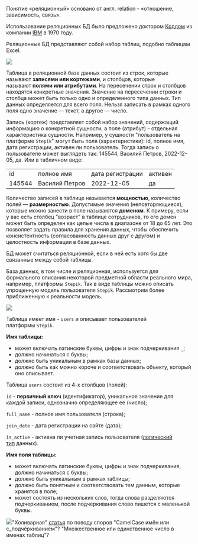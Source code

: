 Понятие «реляционный» основано от англ. relation - «отношение, зависимость, связь».

Использование реляционных БД было предложено доктором [Коддом](https://ru.wikipedia.org/wiki/%D0%9A%D0%BE%D0%B4%D0%B4,_%D0%AD%D0%B4%D0%B3%D0%B0%D1%80 "Кодд, Эдгар") из компании [IBM](https://ru.wikipedia.org/wiki/IBM "IBM") в 1970 году.

Реляционные БД представляют собой набор таблиц, подобно таблицам Excel.

![](https://ucarecdn.com/8b0b0024-7257-4266-bd6a-71ecaf7d4fa0/)

Таблица в реляционной базе данных состоит из строк, которые называют **записями или кортежами**, и столбцов, которые называют **полями или атрибутами**. На пересечении строк и столбцов находятся конкретные значения. Значение на пересечении строки и столбца может быть только одно и определенного типа данных. Тип данных определяется для всего поля. Нельзя записать в рамках одного поля одно значение — текст, а другое — число.

Запись (кортеж) представляет собой набор значений, содержащий информацию о конкретной сущности, а поле (атрибут) - отдельная характеристика сущности. Например, у сущности "пользователь на платформе `Stepik`" могут быть поля (характеристики): id, полное имя, дата регистрации, активен ли пользователь. Тогда запись о пользователе может выглядеть так: 145544, Василий Петров, 2022-12-05, да. Или в табличном виде:

|   |   |   |   |
|---|---|---|---|
|id|полное имя|дата регистрации|активен|
|145544|Василий Петров|2022-12-05|да|

Количество записей в таблице называется **мощностью**, количество полей — **размерностью**. Допустимые значения (неповторяющиеся), которые можно занести в поле называются **доменом**. К примеру, если у вас есть столбец "возраст" в таблице сотрудников, то его домен может быть определен как целые числа в диапазоне от 18 до 65 лет. Это позволяет задать правила для хранения данных, чтобы обеспечить консистентность (согласованность данных друг с другом) и целостность информации в базе данных.

БД может считаться реляционной, если в ней есть хотя бы две связанные между собой таблицы.

База данных, в том числе и реляционная, используется для формального описания некоторой предметной области реального мира, например, платформы `Stepik`. Так в виде таблицы можно описать упрощенную модель пользователя `Stepik`. Рассмотрим более приближенную к реальности модель.

![](https://ucarecdn.com/621a737c-71f7-49d3-966c-ecd11a2655fe/)

Таблица имеет имя - `users` и описывает пользователей платформы `Stepik`.

**Имя таблицы:**

- может включать латинские буквы, цифры и знак подчеркивания `_`;
- должно начинаться с буквы;
- должно быть уникальным в рамках базы данных;
- должно быть как можно короче и соответствовать объекту, который оно описывает.

Таблица `users` состоит из 4-х столбцов (полей):

`id` - **первичный ключ** (идентификатор), уникальное значение для каждой записи, однозначно определяющее ее (число);

`full_name` - полное имя пользователя (строка);

`join_date` - дата регистрации на сайте (дата);

`is_active` - активна ли учетная запись пользователя ([логический тип](https://ru.wikipedia.org/wiki/%D0%9B%D0%BE%D0%B3%D0%B8%D1%87%D0%B5%D1%81%D0%BA%D0%B8%D0%B9_%D1%82%D0%B8%D0%BF) данных).

**Имя поля таблицы:**

- может включать латинские буквы, цифры и знак подчеркивания, должно начинаться с буквы;
- должно быть уникальным в рамках таблицы;
- должно быть понятным и соответствовать тем данным, которые хранятся в поле;
- может состоять из нескольких слов, тогда слова разделяются подчеркиванием, после подчеркивания слово пишется с маленькой буквы.

![](https://ucarecdn.com/2415df20-79d9-4109-85b9-5b321f95505f/)"Холиварная" [статья](https://habr.com/ru/companies/vk/articles/484188/) по поводу споров "CamelCase имён или с_подчёркиванием"? "Множественное или единственное число в именах таблиц"?